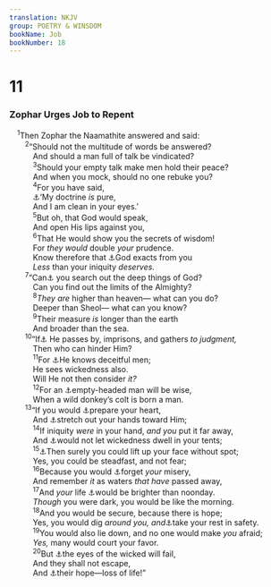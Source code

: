 ```yaml
---
translation: NKJV
group: POETRY & WINSDOM
bookName: Job 
bookNumber: 18
---
```


<div class="title"><h1>11</h1><h3>Zophar Urges Job to Repent</h3></div>
<span class="verse giop_11_1"> <sup>1</sup>Then Zophar the Naamathite answered and said:<br/></span>
<span class="verse giop_11_2">  <sup>2</sup>“Should not the multitude of words be answered?<br/>   And should a man full of talk be vindicated?<br/></span>
<span class="verse giop_11_3">   <sup>3</sup>Should your empty talk make men hold their peace?<br/>   And when you mock, should no one rebuke you?<br/></span>
<span class="verse giop_11_4">   <sup>4</sup>For you have said,<br/>   <a data-toggle="tooltip" data-placement="bottom" title="Job 6:30">⚓</a>‘My doctrine <i>is</i> pure,<br/>   And I am clean in your eyes.’<br/></span>
<span class="verse giop_11_5">   <sup>5</sup>But oh, that God would speak,<br/>   And open His lips against you,<br/></span>
<span class="verse giop_11_6">   <sup>6</sup>That He would show you the secrets of wisdom!<br/>   For <i>they</i> <i>would</i> double <i>your</i> prudence.<br/>   Know therefore that <a data-toggle="tooltip" data-placement="bottom" title="(Ezra 9:13)">⚓</a>God exacts from you<br/>   <i>Less</i> than your iniquity <i>deserves.</i><br/></span>
<span class="verse giop_11_7">  <sup>7</sup>“Can<a data-toggle="tooltip" data-placement="bottom" title="Job 33:12, 13; 36:26; (Eccl. 3:11; Rom. 11:33)">⚓</a> you search out the deep things of God?<br/>   Can you find out the limits of the Almighty?<br/></span>
<span class="verse giop_11_8">   <sup>8</sup><i>They</i> <i>are</i> higher than heaven— what can you do?<br/>   Deeper than Sheol— what can you know?<br/></span>
<span class="verse giop_11_9">   <sup>9</sup>Their measure <i>is</i> longer than the earth<br/>   And broader than the sea.<br/></span>
<span class="verse giop_11_10">  <sup>10</sup>“If<a data-toggle="tooltip" data-placement="bottom" title="Job 9:12; (Rev. 3:7)">⚓</a> He passes by, imprisons, and gathers <i>to</i> <i>judgment,</i><br/>   Then who can hinder Him?<br/></span>
<span class="verse giop_11_11">   <sup>11</sup>For <a data-toggle="tooltip" data-placement="bottom" title="(Ps. 10:14)">⚓</a>He knows deceitful men;<br/>   He sees wickedness also.<br/>   Will He not then consider <i>it?</i><br/></span>
<span class="verse giop_11_12">   <sup>12</sup>For an <a data-toggle="tooltip" data-placement="bottom" title="(Ps. 39:5); Rom. 1:22">⚓</a>empty-headed man will be wise,<br/>   When a wild donkey’s colt is born a man.<br/></span>
<span class="verse giop_11_13">  <sup>13</sup>“If you would <a data-toggle="tooltip" data-placement="bottom" title="(1 Sam. 7:3)">⚓</a>prepare your heart,<br/>   And <a data-toggle="tooltip" data-placement="bottom" title="Ps. 88:9">⚓</a>stretch out your hands toward Him;<br/></span>
<span class="verse giop_11_14">   <sup>14</sup>If iniquity <i>were</i> in your hand, <i>and</i> <i>you</i> put it far away,<br/>   And <a data-toggle="tooltip" data-placement="bottom" title="Ps. 101:3">⚓</a>would not let wickedness dwell in your tents;<br/></span>
<span class="verse giop_11_15">   <sup>15</sup><a data-toggle="tooltip" data-placement="bottom" title="Job 22:26; Ps. 119:6; (1 John 3:21)">⚓</a>Then surely you could lift up your face without spot;<br/>   Yes, you could be steadfast, and not fear;<br/></span>
<span class="verse giop_11_16">   <sup>16</sup>Because you would <a data-toggle="tooltip" data-placement="bottom" title="Is. 65:16">⚓</a>forget <i>your</i> misery,<br/>   And remember <i>it</i> as waters <i>that</i> <i>have</i> passed away,<br/></span>
<span class="verse giop_11_17">   <sup>17</sup>And <i>your</i> life <a data-toggle="tooltip" data-placement="bottom" title="Ps. 37:6; Prov. 4:18; Is. 58:8, 10">⚓</a>would be brighter than noonday.<br/>   <i>Though</i> you were dark, you would be like the morning.<br/></span>
<span class="verse giop_11_18">   <sup>18</sup>And you would be secure, because there is hope;<br/>   Yes, you would dig <i>around</i> <i>you, and</i><a data-toggle="tooltip" data-placement="bottom" title="Lev. 26:5, 6; Ps. 3:5; Prov. 3:24">⚓</a>take your rest in safety.<br/></span>
<span class="verse giop_11_19">   <sup>19</sup>You would also lie down, and no one would make <i>you</i> afraid;<br/>   <i>Yes,</i> many would court your favor.<br/></span>
<span class="verse giop_11_20">   <sup>20</sup>But <a data-toggle="tooltip" data-placement="bottom" title="Lev. 26:16; Deut. 28:65; Job 17:5">⚓</a>the eyes of the wicked will fail,<br/>   And they shall not escape,<br/>   And <a data-toggle="tooltip" data-placement="bottom" title="Job 18:14; (Prov. 11:7)">⚓</a>their hope—loss of life!”<br/></span>
